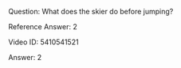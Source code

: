 Question: What does the skier do before jumping?

Reference Answer: 2

Video ID: 5410541521

Answer: 2

